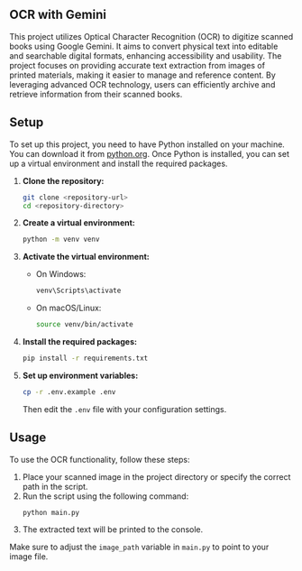 ## OCR with Gemini

This project utilizes Optical Character Recognition (OCR) to digitize scanned books using Google Gemini. It aims to convert physical text into editable and searchable digital formats, enhancing accessibility and usability. The project focuses on providing accurate text extraction from images of printed materials, making it easier to manage and reference content. By leveraging advanced OCR technology, users can efficiently archive and retrieve information from their scanned books.


## Setup

To set up this project, you need to have Python installed on your machine. You can download it from [python.org](https://www.python.org/downloads/). Once Python is installed, you can set up a virtual environment and install the required packages.

1. **Clone the repository:**
   ```bash
   git clone <repository-url>
   cd <repository-directory>
   ```

2. **Create a virtual environment:**
   ```bash
   python -m venv venv
   ```

3. **Activate the virtual environment:**
   - On Windows:
     ```bash
     venv\Scripts\activate
     ```
   - On macOS/Linux:
     ```bash
     source venv/bin/activate
     ```

4. **Install the required packages:**
   ```bash
   pip install -r requirements.txt
   ```

5. **Set up environment variables:**
   ```bash
   cp -r .env.example .env
   ```
   Then edit the `.env` file with your configuration settings.

## Usage

To use the OCR functionality, follow these steps:

1. Place your scanned image in the project directory or specify the correct path in the script.
2. Run the script using the following command:
   ```bash
   python main.py
   ```
3. The extracted text will be printed to the console.

Make sure to adjust the `image_path` variable in `main.py` to point to your image file. 